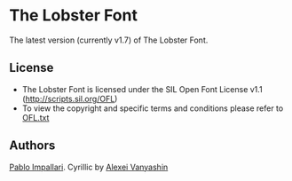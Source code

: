 The Lobster Font
======================

The latest version (currently v1.7) of The Lobster Font.

## License

- The Lobster Font is licensed under the SIL Open Font License v1.1 (<http://scripts.sil.org/OFL>)
- To view the copyright and specific terms and conditions please refer to [OFL.txt](https://github.com/impallari/Libre-Bodoni/blob/master/OFL.txt)

## Authors

[Pablo Impallari](http://www.impallari.com). Cyrillic by [Alexei Vanyashin](http://www.cyreal.org/)
